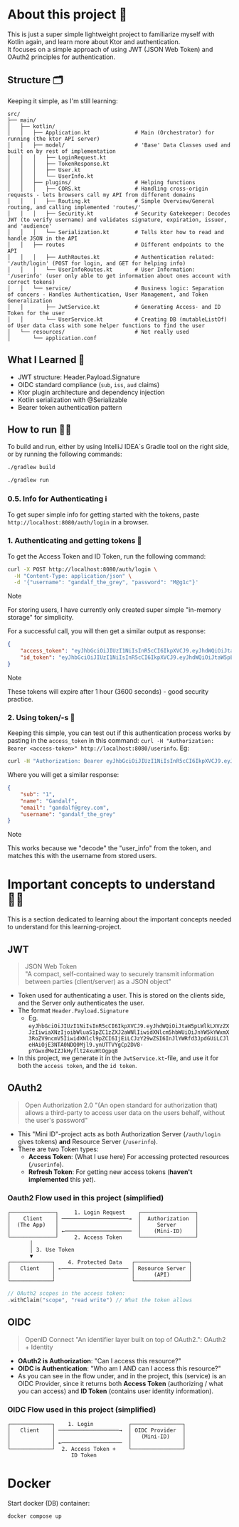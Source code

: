 # About this project 💂
This is just a super simple lightweight project to familiarize myself with Kotlin again,
and learn more about Ktor and authentication.<br>
It focuses on a simple approach of using JWT (JSON Web Token) and OAuth2 principles for
authentication.


## Structure 🗂️
Keeping it simple, as I'm still learning:
```
src/
├── main/
│   ├── kotlin/
│   │   ├── Application.kt              # Main (Orchestrator) for running (the ktor API server) 
│   │   ├── model/                      # 'Base' Data Classes used and built on by rest of implementation
│   │   │   ├── LoginRequest.kt
│   │   │   ├── TokenResponse.kt
│   │   │   ├── User.kt
│   │   │   └── UserInfo.kt
│   │   ├── plugins/                    # Helping functions
│   │   │   ├── CORS.kt                 # Handling cross-origin requests - lets browsers call my API from different domains
│   │   │   ├── Routing.kt              # Simple Overview/General routing, and calling implemented 'routes/'
│   │   │   ├── Security.kt             # Security Gatekeeper: Decodes JWT (to verify username) and validates signature, expiration, issuer, and 'audience' 
│   │   │   └── Serialization.kt        # Tells ktor how to read and handle JSON in the API
│   │   ├── routes                      # Different endpoints to the API
│   │   │   ├── AuthRoutes.kt           # Authentication related: '/auth/login' (POST for login, and GET for helping info)
│   │   │   └── UserInfoRoutes.kt       # User Information: '/userinfo' (user only able to get information about ones account with correct tokens)
│   │   └── service/                    # Business logic: Separation of concers - Handles Authentication, User Management, and Token Generalization
│   │       ├── JwtService.kt           # Generating Access- and ID Token for the user
│   │       └── UserService.kt          # Creating DB (mutableListOf) of User data class with some helper functions to find the user
│   └── resources/                      # Not really used
│       └── application.conf
```


## What I Learned 🧠
- JWT structure: Header.Payload.Signature
- OIDC standard compliance (`sub`, `iss`, `aud` claims)
- Ktor plugin architecture and dependency injection
- Kotlin serialization with @Serializable
- Bearer token authentication pattern


## How to run 🙋‍♂️
To build and run, either by using IntelliJ IDEA´s Gradle tool on the right side, or by 
running the following commands:
```bash
./gradlew build
```
```bash
./gradlew run
```

### 0.5. Info for Authenticating ℹ️
To get super simple info for getting started with the tokens, paste ```http://localhost:8080/auth/login``` in a browser.

### 1. Authenticating and getting tokens 🔑
To get the Access Token and ID Token, run the following command:
```bash
curl -X POST http://localhost:8080/auth/login \
  -H "Content-Type: application/json" \
  -d '{"username": "gandalf_the_grey", "password": "M@g1c"}'
```
> [!NOTE]
> For storing users, I have currently only created super simple "in-memory storage" for simplicity. 

For a successful call, you will then get a similar output as response:
```json
{
    "access_token": "eyJhbGciOiJIUzI1NiIsInR5cCI6IkpXVCJ9.eyJhdWQiOiJtaW5pLWlkLXVzZXJzIiwiaXNzIjoibWluaS1pZC1zZXJ2aWNlIiwidXNlcm5hbWUiOiJnYW5kYWxmX3RoZV9ncmV5IiwidXNlcl9pZCI6IjEiLCJzY29wZSI6InJlYWRfd3JpdGUiLCJleHAiOjE3NTA0NDYwNDh9.sNDgSrHxY1uv0nffKEQKRktlXuHHmVn2ROd-nvCoBns",
    "id_token": "eyJhbGciOiJIUzI1NiIsInR5cCI6IkpXVCJ9.eyJhdWQiOiJtaW5pLWlkLXVzZXJzIiwiaXNzIjoibWluaS1pZC1zZXJ2aWNlIiwic3ViIjoiMSIsIm5hbWUiOiJHYW5kYWxmIiwiZW1haWwiOiJnYW5kYWxmQGdyZXkuY29tIiwidXNlcm5hbWUiOiJnYW5kYWxmX3RoZV9ncmV5IiwiaWF0IjoxNzUwNDQyNDQ4LCJleHAiOjE3NTA0NDYwNDh9.eZUR5QRaVQU-tyT-oXHRF0I21NrHW3Qp0Nhx790Fh08"
}
```
> [!NOTE]
> These tokens will expire after 1 hour (3600 seconds) - good security practice.


### 2. Using token/-s 🔐
Keeping this simple, you can test out if this authentication process works by pasting in the 
`access_token` in this command: `curl -H "Authorization: Bearer <access-token>" http://localhost:8080/userinfo`. Eg:
```bash
curl -H "Authorization: Bearer eyJhbGciOiJIUzI1NiIsInR5cCI6IkpXVCJ9.eyJhdWQiOiJtaW5pLWlkLXVzZXJzIiwiaXNzIjoibWluaS1pZC1zZXJ2aWNlIiwidXNlcm5hbWUiOiJnYW5kYWxmX3RoZV9ncmV5IiwidXNlcl9pZCI6IjEiLCJzY29wZSI6InJlYWRfd3JpdGUiLCJleHAiOjE3NTA0NDYwNDh9.sNDgSrHxY1uv0nffKEQKRktlXuHHmVn2ROd-nvCoBns" http://localhost:8080/userinfo
```
Where you will get a similar response:
```json
{
    "sub": "1",
    "name": "Gandalf",
    "email": "gandalf@grey.com",
    "username": "gandalf_the_grey"
}
```
> [!NOTE]
> This works because we "decode" the "user_info" from the token, and matches this with the username
> from stored users.


# Important concepts to understand 🧑‍🏫
This is a section dedicated to learning about the important concepts needed to understand for this learning-project.

## JWT
> JSON Web Token<br>
"A compact, self-contained way to securely transmit information between parties (client/server) as a JSON object"

- Token used for authenticating a user. This is stored on the clients side, and the Server only authenticates the user.<br>
- The format `Header.Payload.Signature`<br>
    - Eg. `eyJhbGciOiJIUzI1NiIsInR5cCI6IkpXVCJ9.eyJhdWQiOiJtaW5pLWlkLXVzZXJzIiwiaXNzIjoibWluaS1pZC1zZXJ2aWNlIiwidXNlcm5hbWUiOiJnYW5kYWxmX3RoZV9ncmV5IiwidXNlcl9pZCI6IjEiLCJzY29wZSI6InJlYWRfd3JpdGUiLCJleHAiOjE3NTA0NDQ0Mjl9.ynUTTVYgCp2DV8-pYGwxdMeIZJkHyflt24xuHtOgpq8`<br>
- In this project, we generate it in the `JwtService.kt`-file, and use it for both the `access token`, and the `id token`. 


## OAuth2
> Open Authorization 2.0
"(An open standard for authorization that) allows a third-party to access user data on the users behalf, without the user's password"

- This "Mini ID"-project acts as both Authorization Server (`/auth/login` gives tokens) **and** Resource Server (`/userinfo`).
- There are two Token types:
  - **Access Token**: (What I use here) For accessing protected resources (`/userinfo`).
  - **Refresh Token**: For getting new access tokens (**haven't implemented** this *yet*).

### Oauth2 Flow used in this project (simplified)
```
┌──────────────┐     1. Login Request    ┌─────────────────┐
│    Client    │ ─────────────────────→  │  Authorization  │
│  (The App)   │                         │     Server      │
│              │ ←─────────────────────  │    (Mini-ID)    │
└──────────────┘     2. Access Token     └─────────────────┘
       │                                        
       │ 3. Use Token                          
       ▼                                        
┌─────────────┐    4. Protected Data   ┌─────────────────┐
│   Client    │ ←───────────────────── │ Resource Server │
│             │                        │      (API)      │
└─────────────┘                        └─────────────────┘
```
```kotlin
// OAuth2 scopes in the access token:
.withClaim("scope", "read write") // What the token allows
```


## OIDC
> OpenID Connect
> "An identifier layer built on top of OAuth2.": OAuth2 + Identity

- **OAuth2 is Authorization**: "Can I access this resource?"
- **OIDC is Authentication**: "Who am I AND can I access this resource?"
- As you can see in the flow under, and in the project, this (service) is an OIDC Provider, since it returns both 
**Access Token** (authorizing / what you can access) and **ID Token** (contains user identity information).

### OIDC Flow used in this project (simplified)
```
┌─────────────┐    1. Login           ┌────────────────┐
│   Client    │ ───────────────────→  │ OIDC Provider  │
│             │                       │   (Mini-ID)    │
│             │ ←───────────────────  │                │
└─────────────┘  2. Access Token +    └────────────────┘
                    ID Token
```
 

# Docker
Start docker (DB) container:
```bash
docker compose up
```